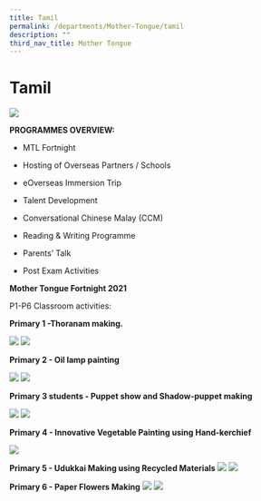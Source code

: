 ```yaml
---
title: Tamil
permalink: /departments/Mother-Tongue/tamil
description: ""
third_nav_title: Mother Tongue
---
```

# Tamil 

![](/images/TAMIL%20LANGUAGE.jpg)

**PROGRAMMES OVERVIEW:**

*   MTL Fortnight  
    
*   Hosting of Overseas Partners / Schools
    
*   eOverseas Immersion Trip
    
*   Talent Development  
    
*   Conversational Chinese Malay (CCM)  
    
*   Reading & Writing Programme  
    
*   Parents’ Talk  
    
*   Post Exam Activities


**Mother Tongue Fortnight 2021**

P1-P6 Classroom activities:

**Primary 1 -Thoranam making.**

![](/images/Picture-2%20(1).png)
![](/images/Picture-1.jpg)

**Primary 2 - Oil lamp painting**

![](/images/Picture-3%20(1).jpg)
![](/images/Picture-4%20(1).jpg)

**Primary 3 students - Puppet show and Shadow-puppet making**

![](/images/Picture-5%20(1).jpg)
![](/images/Picture-6%20(1).jpg)

**Primary 4 - Innovative Vegetable Painting using Hand-kerchief**

![](/images/Picture-7.jpg)

**Primary 5 - Udukkai Making using Recycled Materials**
![](/images/Picture-8.jpg)
![](/images/Picture-9.jpg)

**Primary 6 - Paper Flowers Making**
![](/images/Picture-10.jpg)
![](/images/Picture-11.jpg)